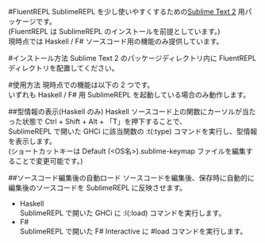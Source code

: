 #FluentREPL
SublimeREPL を少し使いやすくするための[Sublime Text 2](http://www.sublimetext.com/2 "Sublime Text 2") 用パッケージです。  
(FluentREPL は SublimeREPL のインストールを前提としています。)  
現時点では Haskell / F# ソースコード用の機能のみ提供しています。  

#インストール方法
Sublime Text 2 のパッケージディレクトリ内に FluentREPL ディレクトリを配置してください。  

#使用方法
現時点での機能は以下の 2 つです。  
いずれも Haskell / F#  用 SublimeREPL を起動している場合のみ動作します。  

##型情報の表示(Haskell のみ)
Haskell ソースコード上の関数にカーソルが当たった状態で Ctrl + Shift + Alt + 「T」を押下することで、  
SublimeREPL で開いた GHCi に該当関数の :t(:type) コマンドを実行し、型情報を表示します。  
(ショートカットキーは Default (<OS名>).sublime-keymap ファイルを編集することで変更可能です。)  

##ソースコード編集後の自動ロード
ソースコードを編集後、保存時に自動的に編集後のソースコードを SublimeREPL に反映させます。
+ Haskell  
SublimeREPL で開いた GHCi に :l(:load) コマンドを実行します。
+ F#  
SublimeREPL で開いた F# Interactive に #load コマンドを実行します。
